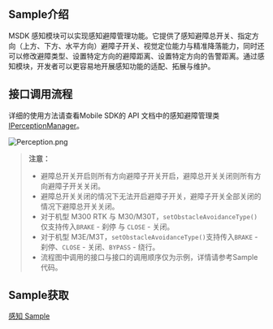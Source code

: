 ## Sample介绍
MSDK 感知模块可以实现感知避障管理功能。它提供了感知避障总开关、指定方向（上方、下方、水平方向）避障子开关、视觉定位能力与精准降落能力，同时还可以修改避障类型、设置特定方向的避障距离、设置特定方向的告警距离。通过感知模块，开发者可以更容易地开展感知功能的适配、拓展与维护。


## 接口调用流程

详细的使用方法请查看Mobile SDK的 API 文档中的感知避障管理类 [IPerceptionManager](https://developer.dji.com/cn/api-reference-v5/android-api/Components/IPerceptionManager/IPerceptionManager.html)。

![Perception.png](https://terra-1-g.djicdn.com/84f990b0bbd145e6a3930de0c55d3b2b/admin/doc/99979fed-5cf8-4e7c-b805-c774d17b801f.png)

> **注意：**
> * 避障总开关开启则所有方向避障子开关开启，避障总开关关闭则所有方向避障子开关关闭。
> * 避障总开关关闭的情况下无法开启避障子开关，避障子开关全部关闭的情况下避障总开关关闭。
> * 对于机型 M300 RTK 与 M30/M30T，`setObstacleAvoidanceType()`仅支持传入`BRAKE` - 刹停 与 `CLOSE` - 关闭。
> * 对于机型 M3E/M3T，`setObstacleAvoidanceType()`支持传入`BRAKE` - 刹停、`CLOSE` - 关闭、`BYPASS` - 绕行。
> * 流程图中调用的接口与接口的调用顺序仅为示例，详情请参考Sample代码。

## Sample获取

[感知 Sample](https://github.com/dji-sdk/Mobile-SDK-Android-V5/blob/dev-sdk-main/SampleCode-V5/android-sdk-v5-sample/module-aircraft/src/main/java/dji/sampleV5/moduleaircraft/pages/PerceptionFragment.kt)
